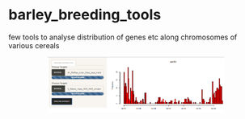 # barley_breeding_tools

few tools to analyse distribution of genes etc along chromosomes of various cereals

<p align="center">
 <img src="https://github.com/nthomasCUBE/barley_breeding_tools/blob/master/barley-chr.png" width="350"/>
</p>
